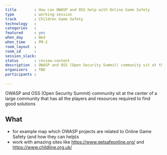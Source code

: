 ```yaml
---
title        : How can OWASP and OSS help with Online Game Safety
type         : working-session
track        : Children Game Safety
technology   :
categories   :
featured     : yes
when_day     : Wed
when_time    : PM-2
room_layout  :
room_id      :
session_slack:
status       : review-content
description  : OWASP and OSS (Open Security Summit) community sit at the center of a large community that has all the players and resources required to find good solutions
organizers   : TBD
participants :
    
---
```


OWASP and OSS (Open Security Summit) community sit at the center of a large community that has all the players and resources required to find good solutions

## What

- for example map which OWASP projects are related to Online Game Safety (and how they can help)s
- work with amazing sites like https://www.getsafeonline.org/ and https://www.childline.org.uk/